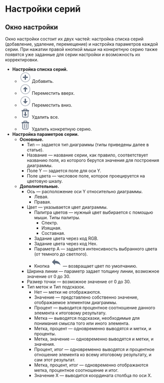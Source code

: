 # Настройки серий

## Окно настройки

Окно настройки состоит их двух частей: настройка списка серий (добавление, удаление, перемещение) и настройка параметров каждой серии. При нажатии правой кнопкой мыши на конкретную серию также появятся уже заданные для серии настройки и возможность их корректировки.

* **Настройка списка серий.**
  * ![](../../images/icons/toolbar-controls/plus_default.svg) Добавить.
  * ![](../../images/icons/toolbar-controls/moveup_default.svg) Переместить вверх.
  * ![](../../images/icons/toolbar-controls/movedown_default.svg) Переместить вниз.
  * ![](../../images/icons/toolbar-controls/delete-all_default.svg) Удалить все.
  * ![](../../images/icons/toolbar-controls/delete_default.svg) Удалить конкретную серию.
* **Настройка параметров серии.**
  * **Основные.**
    * Тип — задается тип диаграммы (типы приведены далее в статье).
    * Название — название серии, как правило, соответствует названию поля, из которого берутся значения для построения диаграммы.
    * Поле Y — задается поле для оси Y.
    * Поле цвета — числовое поле, которое проецируется на цветовую шкалу.
  * **Дополнительные.**
    * Ось — расположение оси Y относительно диаграммы.
      * Левая.
      * Правая.
    * Цвет — указывается цвет диаграммы.
      * Палитра цветов — нужный цвет выбирается с помощью мыши. Типы палитры.
        * Спектр.
        * Изящная.
        * Составная.
      * Задание цвета через код RGB.
      * Задание цвета через код Hex.
      * Параметр A — задается интенсивность выбранного цвета (от темного до светлого).
      * Кнопка ![](../../images/icons/toolbar-controls/undo_default.svg) — возвращает цвет по умолчанию.
    * Ширина линии — параметр задает толщину линии, возможное значение от 0 до 30.
    * Размер точки — возможное значение от 0 до 30.
    * Тип меток и Тип подсказок.
      * Нет — метки не отображаются.
      * Значение — представлено собственно значение, отображаемое элементом диаграммы.
      * Процент — выводится процентное соотношение данного элемента к итоговому результату.
      * Метка — выводятся подсказки, необходимые для понимания смысла того или иного элемента.
      * Метка, процент — одновременно выводятся и метки, и проценты.
      * Метка, значение — одновременно выводятся и метки, и значения.
      * Процент, итог — одновременно выводятся и процентное отношение элемента ко всему итоговому результату, и сам этот результат.
      * Метка, процент, итог — одновременно отображаются метка, процентное соотношение и итог.
      * Значение X — выводится координата столбца по оси X.
